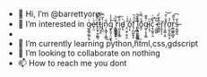 - 👋 Hi, I’m @barrettyore
- 👀 I’m interested in g̷͙͇̗̲͍̖͍ͨe̷̙̫͛ͥt̬̮͙̣̼͚̲̞ͫ͌͛̕t̵̯͕̦̭͐̓̂͌i̢̭̼̔̃̿n̩͙̪̟̩͈̻͋͢g̞̥͈̦̤̤̟͓̓ͤ̾͢ ̟̻͚̤̟̞̾̏͝ŗ͎͇͇̻̠͕ͨͅị̺͓̙̥̳̽̑͞d̵̥͓͛ ̡̤̮̟̮͕̼̐͐̇ő̖͙́f̘̦̪͖͈̩̟ͤ̍̏͢ ̨̯͇͕̝̞̳̹̠ͤ͌̆͐l̪͕͉̞̼̬͚̔͑́͟ő̭̗ͪ̿͑͘ͅg̵͔͔̖̙̳ͭ̂͌ĭ̹̱͕ͫ̕c͙̩̺̭̹̯̔ͩ͑̕ͅ ̷̦̺͈͍ͪͫͅe͚̺͚̅̽͊̏́ř̨̬̝̣ͅr̖̫̹̳͔̭͊̐͑̂͝o̠̰̗̩̲̰̹̟ͦ̉͟r̤͇̲͇̜̻̘͑̽̏͂͡ș̶̪̱̬̼̀̌
- 
- 🌱 I’m currently learning python,html,css,gdscript
- 💞️ I’m looking to collaborate on nothing
- 📫 How to reach me you dont

<!---
barrettyore/barrettyore is a ✨ special ✨ repository because its `README.md` (this file) appears on your GitHub profile.
You can click the Preview link to take a look at your changes.
--->
